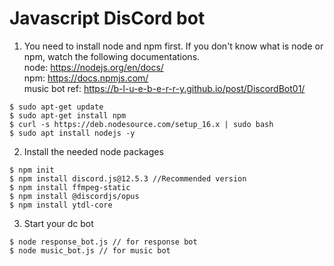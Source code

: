# Javascript DisCord bot
1. You need to install node and npm first. If you don't know what is node or npm, watch the following documentations.  
node: https://nodejs.org/en/docs/  
npm: https://docs.npmjs.com/  
music bot ref: https://b-l-u-e-b-e-r-r-y.github.io/post/DiscordBot01/
``` command
$ sudo apt-get update
$ sudo apt-get install npm
$ curl -s https://deb.nodesource.com/setup_16.x | sudo bash
$ sudo apt install nodejs -y
```
2. Install the needed node packages 
``` command
$ npm init
$ npm install discord.js@12.5.3 //Recommended version
$ npm install ffmpeg-static
$ npm install @discordjs/opus
$ npm install ytdl-core
```

3. Start your dc bot
``` command
$ node response_bot.js // for response bot
$ node music_bot.js // for music bot
```
